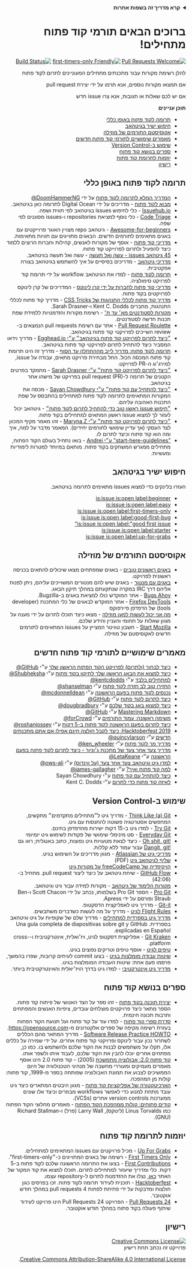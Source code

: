<div dir="rtl" style="direction:rtl;text-align:right;">
<p>
<!-- Do not translate this -->
<details>
<summary>
<strong> קרא מדריך זה בשפות אחרות </strong>
</summary>
    <ul>
        <li><a href="./README.md"> English </a></li>
        <li><a href="./README-CN.md"> 中文 </a></li>
        <li><a href="./README-RU.md"> русский </a></li>
        <li><a href="./README-RO.md"> Românesc </a></li>
        <li><a href="./README-IT.md"> Italiano </a></li>
        <li><a href="./README-ES.md"> Español </a></li>
        <li><a href="./README-pt-BR.md"> Português (BR) </a></li>
        <li><a href="./README-DE.md"> Deutsch </a></li>
        <li><a href="./README-GR.md"> Ελληνικά </a></li>
        <li><a href="./README-FR.md"> Français </a></li>
        <li><a href="./README-KO.md"> 한국어 </a></li>
        <li><a href="./README-JA.md"> 日本語 </a></li>
    </ul>
</details>
<!-- Do not translate this -->

</p>
</div>
<div dir="rtl" style="direction:rtl;text-align:right;">
<p>

# ברוכים הבאים תורמי קוד פתוח מתחילים!

[![Pull Requests Welcome](https://img.shields.io/badge/PRs-welcome-brightgreen.svg?style=flat)](http://makeapullrequest.com)
[![first-timers-only Friendly](https://img.shields.io/badge/first--timers--only-friendly-blue.svg)](https://www.firsttimersonly.com/)
[![Build Status](https://api.travis-ci.org/freeCodeCamp/how-to-contribute-to-open-source.svg?branch=master)](https://travis-ci.org/freeCodeCamp/how-to-contribute-to-open-source)

להלן רשימת מקורות עבור מתכנתים מתחילים המעוניינים לתרום לקוד פתוח

אם תמצאו מקורות נוספים, אנא תרמו על ידי יצירת pull request

אם יש לכם שאלות או תגובות, אנא צרו issue חדש

**תוכן עניינים**

- [תרומה לקוד פתוח באופן כללי](#contributing-to-open-source-in-general)
- [חיפוש ישיר בגיטהאב](#direct-github-searches)
- [אקוסיסטם התורמים של מוזילה](#mozillas-contributor-ecosystem)
- [מאמרים שימושיים לתורמי קוד פתוח חדשים](#useful-articles-for-new-open-source-contributors)
- [שימוש ב-Version Control](#using-version-control)
- [ספרים בנושא קוד פתוח](#open-source-books)
- [יוזמות לתרומת קוד פתוח](#open-source-contribution-initiatives)
- [רישיון](#license)

</p>
</div>
<div dir="rtl" style="direction:rtl;text-align:right;">
<p>

## תרומה לקוד פתוח באופן כללי
- [המדריך המלא לתרומה לקוד פתוח](https://www.freecodecamp.org/news/the-definitive-guide-to-contributing-to-open-source-900d5f9f2282/) על ידי [DoomHammerNG@](https://twitter.com/DoomHammerNG)
- [מבוא לקוד פתוח](https://www.digitalocean.com/community/tutorial_series/an-introduction-to-open-source) - מדריכים על ידי Digital Ocean לתרומה כאן בגיטהאב.
- [Issuehub.io](http://issuehub.io/) - כלי לחיפוש issues בגיטהאב לפי תווית ושפה.
- [Code Triage](https://www.codetriage.com/) - כלי נוסף למציאת repositories ו-issues מסוננים לפי שפה.
- [Awesome-for-beginners](https://github.com/MunGell/awesome-for-beginners) - גיטהאב repo מצויין האוגר פרוייקטים עם באגים מתאימים לתורמים חדשים. הבאגים מתוייגים עם תוויות מתאימות.
- [מדריכי קוד פתוח](https://opensource.guide/) - אוסף של מקורות לאנשים, קהילות וחברות הרוצים ללמוד כיצד להפעיל ולתרום לפרוייקט קוד פתוח.
- [45 גיטהאב issues - עשה ואל תעשה](https://hackernoon.com/45-github-issues-dos-and-donts-dfec9ab4b612) - עשה ואל תעשה בגיטהאב.
- [מדריכי גיטהאב](https://guides.github.com/) - מדריכים בסיסיים על איך להשתמש בגיטהאב בצורה אפקטיבית.
- [תרומה לקוד פתוח](https://github.com/danthareja/contribute-to-open-source) - למדו את הגיטהאב workflow על ידי תרומת קוד לפרויקט סימולציה.
- [מדריכי קוד פתוח לחברות על ידי קרן לינוקס](https://www.linuxfoundation.org/resources/open-source-guides/) - המדריכים של קרן לינוקס לפרויקטים בקוד פתוח.
- [מדריך קוד פתוח לכללי התנהגות של CSS Tricks](https://css-tricks.com/open-source-etiquette-guidebook/) - מדריך קוד פתוח לכללי התנהגות, מחברים Kent C. Dodds ו-Sarah Drasner.
- [מקורות לסטודנטים מא׳ עד ת׳](https://github.com/dipakkr/A-to-Z-Resources-for-Students) - רשימת מקורות והזדמנויות ללמידת שפת תכנות חדשה לסטודנטים.
- [Pull Request Roulette](http://www.pullrequestroulette.com/) - אתר עם רשימת pull requests הנמצאים ב-review השייכים לפרויקטי קוד פתוח בגיטהאב.
- [״כיצד לתרום לפרויקט קוד פתוח בגיטהאב״ ע״י Egghead.io](https://egghead.io/courses/how-to-contribute-to-an-open-source-project-on-github) - מדריך וידאו המסביר כיצד להתחיל לתרום לפרויקטי קוד פתוח בגיטהאב.
- [תרומה לקוד פתוח: מדריך לייב מההתחלה עד הסוף](https://medium.com/@kevinjin/contributing-to-open-source-walkthrough-part-0-b3dc43e6b720) - מדריך זה הינו תרומת קוד פתוח המכסה הכול. החל מבחירת פרויקט מתאים, עבודה על issue, למירג׳וג ה-PR לפרויקט.
- [״כיצד לתרום לפרויקט קוד פתוח״ ע״י Sarah Drasner](https://css-tricks.com/how-to-contribute-to-an-open-source-project/) - מתמקד בפרטים הקטנים של תרומה ל-pull request (PR) בפרויקט של מישהו אחר בגיטהאב.
- [״כיצד להתחיל עם קוד פתוח״ ע״י Sayan Chowdhury](https://www.hackerearth.com:443/getstarted-opensource/) - מכסה את המקורות המתאימים לתרומה לקוד פתוח למתחילים בהתבסס על שפת התכנות האהובה עליהם.
- [״חיפוש issue ראשון טוב כדי להתחיל לתרום לקוד פתוח״](https://github.blog/2020-01-22-browse-good-first-issues-to-start-contributing-to-open-source/) - גיטהאב יכול לעזור לך למצוא issue ראשון המתאים למתחילים בקוד פתוח.
- [״כיצד לתרום לפרויקט קוד פתוח״ ע״י Maryna Z](https://rubygarage.org/blog/how-contribute-to-open-source-projects) - זהו מאמר מקיף המכוון לצד העסקי (אך עדיין שימושי לתורמים יחידים). המאמר מדבר על למה, איך ומה הוא קוד פתוח וכיצד לתרום לו.
- ["start-here-guidelines" ע״י Andrei](https://github.com/zero-to-mastery/start-here-guidelines) - בואו נתחיל בעולם הקוד הפתוח, מתחילים ממגרש המשחקים בקוד פתוח. מותאם במיוחד למטרות לימודיות ומעשיות.

</p>
</div>
<div dir="rtl" style="direction:rtl;text-align:right;">
<p>

## חיפוש ישיר בגיטהאב
העזרו בלינקים כדי למצוא issues מתאימים לתרומה בגיטהאב.
- [is:issue is:open label:beginner](https://github.com/search?utf8=%E2%9C%93&q=is%3Aissue+is%3Aopen+label%3Abeginner)
- [is:issue is:open label:easy](https://github.com/search?utf8=%E2%9C%93&q=is%3Aissue+is%3Aopen+label%3Aeasy)
- [is:issue is:open label:first-timers-only](https://github.com/search?utf8=%E2%9C%93&q=is%3Aissue+is%3Aopen+label%3Afirst-timers-only)
- [is:issue is:open label:good-first-bug](https://github.com/search?utf8=%E2%9C%93&q=is%3Aissue+is%3Aopen+label%3Agood-first-bug)
- [is:issue is:open label:"good first issue"](https://github.com/search?utf8=%E2%9C%93&q=is%3Aissue+is%3Aopen+label%3A"good+first+issue")
- [is:issue is:open label:starter](https://github.com/search?utf8=%E2%9C%93&q=is%3Aissue+is%3Aopen+label%3Astarter)
- [is:issue is:open label:up-for-grabs](https://github.com/search?utf8=%E2%9C%93&q=is%3Aissue+is%3Aopen+label%3Aup-for-grabs)

</p>
</div>
<div dir="rtl" style="direction:rtl;text-align:right;">
<p>

## אקוסיסטם התורמים של מוזילה
- [באגים ראשונים טובים](https://bugzil.la/sw:%22[good%20first%20bug]%22&limit=0) - באגים שמפתחים מצאו שיכולים להתאים בכניסה ראשונית לפרויקט.
- [באגים עם מנטור](https://bugzilla.mozilla.org/buglist.cgi?quicksearch=mentor%3A%40) - באגים שיש להם מנטורים המשוייכים עליהם, ניתן לפנות אליהם דרך IRC במקרה שנתקעתם במהלך תיקון הבאג.
- [Bugs Ahoy](https://www.joshmatthews.net/bugsahoy/) - אתר המוקדש כולו למציאת באגים ב-Bugzilla.
- [Firefox DevTools](http://firefox-dev.tools/) - אתר המוקדש לבאגים של כלי המתכנת (developer tools) של הדפדפן פיירפוקס
- [מה אני יכול לעשות למען מוזילה](https://whatcanidoformozilla.org/) - מצאו כיצד תוכלו לתרום על ידי מענה על מגוון שאלות על תחומי והעניין והידע שלכם.
- [Start Mozilla](https://twitter.com/StartMozilla) - חשבון טוויטר המצייץ על issues המתאימים לתורמים חדשים לאקוסיסטם של מוזילה.

</p>
</div>
<div dir="rtl" style="direction:rtl;text-align:right;">
<p>

## מאמרים שימושיים לתורמי קוד פתוח חדשים
- [כיצד לבחור (ולתרום) לפרויקט הקוד הפתוח הראשון שלך](https://github.com/collections/choosing-projects) ע״י [GitHub@](https://github.com/github)
- [כיצד למצוא את הבאג הראשון שלך לתיקון בקוד פתוח](https://www.freecodecamp.org/news/finding-your-first-open-source-project-or-bug-to-work-on-1712f651e5ba/) ע״י [Shubheksha@](https://github.com/Shubheksha)
- [למתחילים בלבד](https://kentcdodds.com/blog/first-timers-only/) ע״י [kentcdodds@](https://github.com/kentcdodds)
- [החזירו טוב לב חזרה לקוד פתוח](https://web.archive.org/web/20201009150545/https://www.hanselman.com/blog/bring-kindness-back-to-open-source) ע״י [shanselman@](https://github.com/shanselman)
- [נכנסים לקוד פתוח בפעם הראשונה](https://www.nearform.com/blog/getting-into-open-source-for-the-first-time/) ע״י [mcdonnelldean@](https://github.com/mcdonnelldean)
- [כיצד לתרום לקוד פתוח](https://opensource.guide/how-to-contribute/) ע״י [GitHub@](https://github.com/github)
- [כיצד למצוא באג בקוד שלכם](https://8thlight.com/blog/doug-bradbury/2016/06/29/how-to-find-bug-in-your-code.html) ע״י [dougbradbury@](https://twitter.com/dougbradbury)
- [Mastering Markdown](https://guides.github.com/features/mastering-markdown/) ע״י [GitHub@](https://github.com/github)
- [משימה ראשונה: עמוד התורמים](https://medium.com/@forCrowd/first-mission-contributors-page-df24e6e70705#.2v2g0no29) ע״י [forCrowd@](https://github.com/forCrowd)
- [כיצד לתרום בפעם הראשונה לקוד פתוח ב-5 דקות](https://www.freecodecamp.org/news/how-to-make-your-first-open-source-contribution-in-just-5-minutes-aaad1fc59c9a/) ע״י [roshanjossey@](https://github.com/Roshanjossey/)
- [Hacktoberfest 2019: כיצד לקבל חולצה חינם אפילו אם אתם מתכנתים חדשים](https://www.freecodecamp.org/news/hacktoberfest-2018-how-you-can-get-your-free-shirt-even-if-youre-new-to-coding-96080dd0b01b/) ע״י [quincylarson@](https://www.freecodecamp.org/news/author/quincylarson/)
- [מדריך מר לקוד פתוח](https://medium.com/codezillas/a-bitter-guide-to-open-source-a8e3b6a3c1c4) ע״י [ken_wheeler@](https://medium.com/@ken_wheeler)
- [מדריך צעד אחר צעד של מתכנת ג׳וניור - כיצד לתרום לקוד פתוח בפעם הראשונה](https://hackernoon.com/contributing-to-open-source-the-sharks-are-photoshopped-47e22db1ab86) ע״י [LetaKeane@](https://hackernoon.com/u/letakeane)
- [למדו גיט וגיטהאב צעד אחר צעד (על ווינדוס)](https://medium.com/illumination/path-to-learning-git-and-github-be93518e06dc) ע״י [ows-ali@](https://medium.com/@ows_ali)
- [למה קוד פתוח ואיך?](https://careerkarma.com/blog/open-source-projects-for-beginners/) ע״י [james-gallagher@](https://careerkarma.com/blog/author/jamesgallagher/)
- [כיצד להתחיל עם קוד פתוח](https://www.hackerearth.com/getstarted-opensource/) ע״י Sayan Chowdhury
- [לאיזה קוד פתוח כדי לתרום](https://kentcdodds.com/blog/what-open-source-project-should-i-contribute-to/) ע״י Kent C. Dodds

</p>
</div>
<div dir="rtl" style="direction:rtl;text-align:right;">
<p>

## שימוש ב-Version Control
- [Think Like (a) Git](http://think-like-a-git.net/) - מדריך גיט ל״מתחילים מתקדמים״ מתקשים, המחפשים אסטרטגיה פשוטה להתנסות עם גיט.
- [Try Git](https://try.github.io/) - למדו גיט ב-15 דקות ישירות מהדפדפן בחינם.
- [Everyday Git](https://git-scm.com/docs/giteveryday) - סט מינימלי שימושי של פקודות לשימוש גיט יומיומי
- [!Oh shit, git](https://ohshitgit.com/) - כיצד לצאת מטעויות גיט נפוצות, כתוב באנגלית; ראו גם [!Dangit, git](https://dangitgit.com/) עבור עמוד ללא קללות.
- [מדריכי גיט של Atlassian](https://www.atlassian.com/git/tutorials) - מגוון מדריכים על השימוש בגיט.
- [שליף לגיטהאב גיט](https://education.github.com/git-cheat-sheet-education.pdf) (PDF)
- [הויקיפדיה של freeCodeCamp על מקורות גיט](https://forum.freecodecamp.org/t/wiki-git-resources/13136)
- [GitHub Flow](https://www.youtube.com/watch?v=juLIxo42A_s) - שיחת גיטהאב על כיצד ליצור pull request. מתחיל ב-(42:06)
- [מקורות הלימוד של גיטהאב](https://docs.github.com/en/free-pro-team@latest/github/getting-started-with-github/git-and-github-learning-resources) - מקורות למידה עבור גיט וגיטהאב.
- [Pro Git](https://git-scm.com/book/en/v2) - הספר Pro Git בשלמותו, נכתב על ידי Scott Chacon ו-Ben Straub ופורסם על ידי Apress.
- [Git-it](https://github.com/jlord/git-it-electron) - מדריך גיט לאפליקצית הדסקטופ.
- [Flight Rules לגיט](https://github.com/k88hudson/git-flight-rules) - מדריך על מה לעשות כשדברים משתבשים.
- [מדריך גיט בספרדית למתחילים](https://platzi.github.io/git-slides/#/) - מדריך שלם של שקופיות על גיט וגיטהאב בספרדית. Una guía completa de diapositivas sobre git y GitHub explicadas en Español.
- [Git Kraken](https://www.gitkraken.com/git-client) - אפליקצית דסקטופ לגיט, ויז׳ואלית, אינטרקטיבית ו-cross-platform.
- [טיפים לגיט](https://github.com/git-tips/tips) - אוסף טיפים וטריקים נפוצים בגיט.
- [שיטות עבודה מומלצות בגיט](https://sethrobertson.github.io/GitBestPractices/) - בצעו commit לעיתים קרובות, שפרו בהמשך, פרסמו פעם אחת: שיטות העבודה המומלצות בגיט.
- [מדריך גיט אינטרקטיבי](https://learngitbranching.js.org/) - למדו גיט בדרך הויז׳יאלית והאינטרקטיבית ביותר.

</p>
</div>
<div dir="rtl" style="direction:rtl;text-align:right;">
<p>

## ספרים בנושא קוד פתוח
- [יצירת תוכנה בקוד פתוח](https://producingoss.com/) - זהו ספר על הצד האנושי של פיתוח קוד פתוח. הספר מתאר כיצד פרויקטים מוצלחים עובדים, ציפיות האנשים והמפתחים ותרבות תכונה חינמית.
- [סדרת ספרי קוד פתוח](https://opensource.com/resources/ebooks) - למדו עוד על קוד פתוח ועל תנועת הקוד הפתוח בעזרת רשימה מקיפה של ספרים אלקטרונים מ-https://opensource.com.
- [Software Release Practice HOWTO](https://en.tldp.org/HOWTO/Software-Release-Practice-HOWTO/) - מדריך המתאר מהם הכללים לשחרור נכון עבור לינוקס ופרויקטי קוד פתוח אחרים. על ידי שמירה על כללים אלו, תקלו על משתמשים לבנות את הקוד שלכם ולהשתמש בו. כמו כן, מפתחים אחרים יוכלו להבין את הקוד שלכם, לעבוד איתו ולשפר אותו. 
- [קוד פתוח 2.0: אבולוציה מתמשכת](https://archive.org/details/opensources2.000diborich) (2005) - קוד פתוח 2.0 הינו אוסף מאמרים מעמיקים ומעוררי מחשבה של מנהיגי הטכנולוגיה של היום הממשיכים לצבוע את תמונת האבולוציה שפותחה בספר מ-1999, קוד פתוח: קולות מן המהפכה.  
- [הארכיטקטורה של אפליקציות קוד פתוח](http://www.aosabook.org/en/git.html) - מגוון היבטים המתארים כיצד גיט עובד מתחת למנוע כדי לאפשר workflows מבוזרים וכיצד אלו שונים ממערכות version controls אחרים (VCSs).
- [קודים פתוחים: קולות ממהפכת הקוד הפתוח](https://www.oreilly.com/openbook/opensources/book/) - מאמרים מחלוצי הקוד הפתוח כמו Linus Torvalds (לינוקס), Larry Wall (פרל) ו-Richard Stallman (GNU).

</p>
</div>
<div dir="rtl" style="direction:rtl;text-align:right;">
<p>

## יוזמות לתרומת קוד פתוח
- [Up For Grabs](https://up-for-grabs.net/) - מכיל פרויקטים עם issues המתאימים למתחילים.
- [First Timers Only](https://www.firsttimersonly.com/) - רשימה של באגים המתוייגים כ-״first-timers-only".
- [First Contributions](https://firstcontributions.github.io/) - בצעו את התרומה הראשונה שלכם לקוד פתוח ב-5 דקות. כלי ומדריך שיעזור למתחילים לתרום. תוכלו למצוא את קוד המקור של האתר [כאן](https://github.com/firstcontributions/first-contributions), נצלו את ההזדמנות לתרום ל-repository עצמו.
- [Hacktoberfest](https://hacktoberfest.digitalocean.com/) - תוכנית לעידוד תרומה לקוד פתוח. זכו בפרסים כגון חולצות ומדבקות על ידי פתיחת לפחות 4 pull requests במהלך חודש אוקטובר.
- [24 Pull Requests](https://24pullrequests.com) - הפרויקט 24 Pull Requests הינו פרויקט לעידוד שיתוף פעולה בקוד פתוח במהלך חודש אוקטובר.

</p>
</div>
<div dir="rtl" style="direction:rtl;text-align:right;">
<p>

## רישיון
<a rel="license" href="https://creativecommons.org/licenses/by-sa/4.0/"><img alt="Creative Commons License" style="border-width:0" src="https://licensebuttons.net/l/by-sa/4.0/88x31.png" /></a><br />פרוייקט זה נכתב תחת רישיון 

<a rel="license" href="https://creativecommons.org/licenses/by-sa/4.0/">Creative Commons Attribution-ShareAlike 4.0 International License</a>.

</p>
</div>
